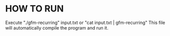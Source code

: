 # HOW TO RUN

Execute "./gfm-recurring" input.txt or "cat input.txt | gfm-recurring"
This file will automatically compile the program and run it.
